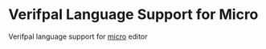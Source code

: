 # Verifpal Language Support for Micro

Verifpal language support for [micro](https://micro-editor.github.io/) editor

